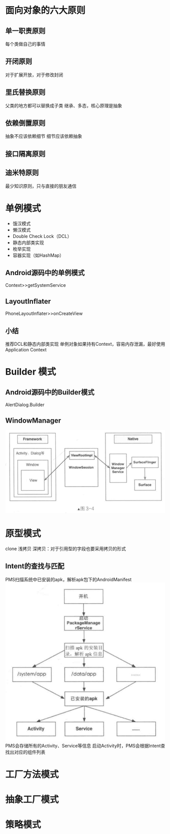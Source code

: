 # 面向对象的六大原则
## 单一职责原则
每个类做自己的事情
## 开闭原则
对于扩展开放，对于修改封闭
## 里氏替换原则
父类的地方都可以替换成子类
继承、多态，核心原理是抽象
## 依赖倒置原则
抽象不应该依赖细节
细节应该依赖抽象
## 接口隔离原则
## 迪米特原则
最少知识原则，只与直接的朋友通信
# 单例模式
- 饿汉模式
- 懒汉模式
- Double Check Lock（DCL）
- 静态内部类实现
- 枚举实现
- 容器实现（如HashMap）
## Android源码中的单例模式
Context>>getSystemService
## LayoutInflater
PhoneLayoutInflater>>onCreateView
## 小结
推荐DCL和静态内部类实现
单例对象如果持有Context，容易内存泄漏，最好使用Application Context
# Builder 模式
## Android源码中的Builder模式
AlertDialog.Builder
## WindowManager
![-w459](media/16002571307564.jpg)
# 原型模式
clone
浅拷贝
深拷贝：对于引用型的字段也要采用拷贝的形式
## Intent的查找与匹配
PMS扫描系统中已安装的apk，解析apk包下的AndroidManifest
![-w345](media/16003098799524.jpg)
PMS会存储所有的Activity、Service等信息
启动Activity时，PMS会根据Intent查找出对应的组件列表
# 工厂方法模式
# 抽象工厂模式
# 策略模式


